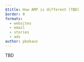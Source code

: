 ```yaml
---
$title: How AMP is different (TBD)
$order: 0
formats:
  - websites
  - email
  - stories
  - ads
author: pbakaus
---
```


TBD
